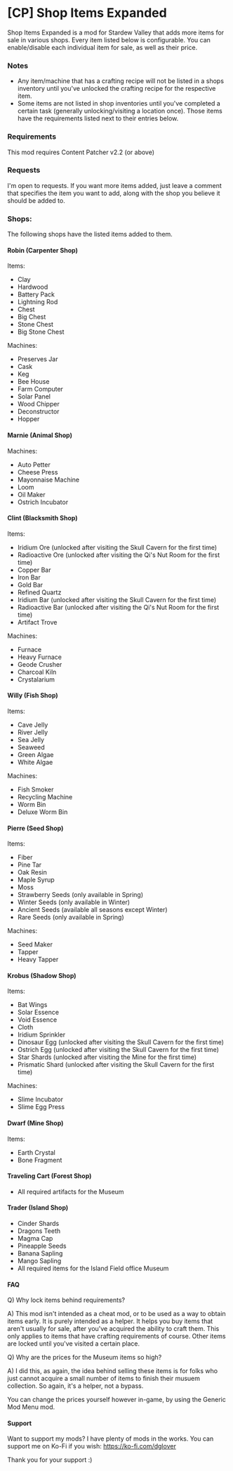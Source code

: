 # [CP] Shop Items Expanded

Shop Items Expanded is a mod for Stardew Valley that adds more items for sale in various shops. Every item listed below is configurable. You can enable/disable each individual item for sale, as well as their price.

### Notes

- Any item/machine that has a crafting recipe will not be listed in a shops inventory until you've unlocked the crafting recipe for the respective item.
- Some items are not listed in shop inventories until you've completed a certain task (generally unlocking/visiting a location once). Those items have the requirements listed next to their entries below.

### Requirements

This mod requires Content Patcher v2.2 (or above)

### Requests

I'm open to requests. If you want more items added, just leave a comment that specifies the item you want to add, along with the shop you believe it should be added to.

### Shops:

The following shops have the listed items added to them.

#### Robin (Carpenter Shop)

Items:

- Clay
- Hardwood
- Battery Pack
- Lightning Rod
- Chest
- Big Chest
- Stone Chest
- Big Stone Chest

Machines:

- Preserves Jar
- Cask
- Keg
- Bee House
- Farm Computer
- Solar Panel
- Wood Chipper
- Deconstructor
- Hopper

#### Marnie (Animal Shop)

Machines:

- Auto Petter
- Cheese Press
- Mayonnaise Machine
- Loom
- Oil Maker
- Ostrich Incubator

#### Clint (Blacksmith Shop)

Items:

- Iridium Ore (unlocked after visiting the Skull Cavern for the first time)
- Radioactive Ore (unlocked after visiting the Qi's Nut Room for the first time)
- Copper Bar
- Iron Bar
- Gold Bar
- Refined Quartz
- Iridium Bar (unlocked after visiting the Skull Cavern for the first time)
- Radioactive Bar (unlocked after visiting the Qi's Nut Room for the first time)
- Artifact Trove

Machines:

- Furnace
- Heavy Furnace
- Geode Crusher
- Charcoal Kiln
- Crystalarium

#### Willy (Fish Shop)

Items:

- Cave Jelly
- River Jelly
- Sea Jelly
- Seaweed
- Green Algae
- White Algae

Machines:

- Fish Smoker
- Recycling Machine
- Worm Bin
- Deluxe Worm Bin

#### Pierre (Seed Shop)

Items:

- Fiber
- Pine Tar
- Oak Resin
- Maple Syrup
- Moss
- Strawberry Seeds (only available in Spring)
- Winter Seeds (only available in Winter)
- Ancient Seeds (available all seasons except Winter)
- Rare Seeds (only available in Spring)

Machines:

- Seed Maker
- Tapper
- Heavy Tapper

#### Krobus (Shadow Shop)

Items:

- Bat Wings
- Solar Essence
- Void Essence
- Cloth
- Iridium Sprinkler
- Dinosaur Egg (unlocked after visiting the Skull Cavern for the first time)
- Ostrich Egg (unlocked after visiting the Skull Cavern for the first time)
- Star Shards (unlocked after visiting the Mine for the first time)
- Prismatic Shard (unlocked after visiting the Skull Cavern for the first time)

Machines:

- Slime Incubator
- Slime Egg Press

#### Dwarf (Mine Shop)

Items:

- Earth Crystal
- Bone Fragment

#### Traveling Cart (Forest Shop)

- All required artifacts for the Museum

#### Trader (Island Shop)

- Cinder Shards
- Dragons Teeth
- Magma Cap
- Pineapple Seeds
- Banana Sapling
- Mango Sapling
- All required items for the Island Field office Museum

#### FAQ

Q) Why lock items behind requirements?

A) This mod isn't intended as a cheat mod, or to be used as a way to obtain items early. It is purely intended as a helper. It helps you buy items that aren't usually for sale, after you've acquired the ability to craft them. This only applies to items that have crafting requirements of course. Other items are locked until you've visited a certain place.

Q) Why are the prices for the Museum items so high?

A) I did this, as again, the idea behind selling these items is for folks who just cannot acquire a small number of items to finish their musuem collection. So again, it's a helper, not a bypass. 

You can change the prices yourself however in-game, by using the Generic Mod Menu mod.

#### Support

Want to support my mods? I have plenty of mods in the works. You can support me on Ko-Fi if you wish: https://ko-fi.com/dglover

Thank you for your support :)